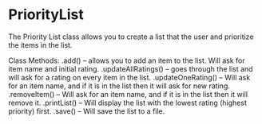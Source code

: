 # PriorityList
The Priority List class allows you to create a list that the user and prioritize the items in the list.

Class Methods:
	.add() – allows you to add an item to the list. Will ask for item name and initial rating.
	.updateAllRatings() – goes through the list and will ask for a rating on every item in the list.
	.updateOneRating() – Will ask for an item name, and if it is in the list then it will ask for new rating. 
	.removeItem() – Will ask for an item name, and if it is in the list then it will remove it. 
	.printList() – Will display the list with the lowest rating (highest priority) first.
	.save() – Will save the list to a file. 
